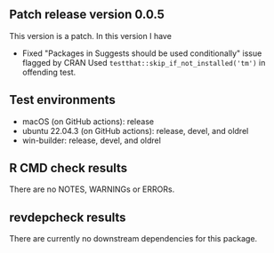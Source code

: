 ## Patch release version 0.0.5
This version is a patch. In this version I have

* Fixed "Packages in Suggests should be used conditionally" issue flagged by CRAN
    Used `testthat::skip_if_not_installed('tm')` in offending test.

## Test environments
* macOS (on GitHub actions): release
* ubuntu 22.04.3 (on GitHub actions): release, devel, and oldrel
* win-builder: release, devel, and oldrel

## R CMD check results
There are no NOTES, WARNINGs or ERRORs.

## revdepcheck results
There are currently no downstream dependencies for this package.